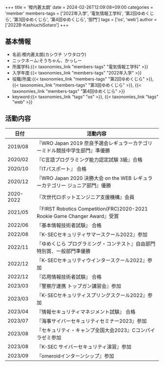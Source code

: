 +++
title = '樫内蒼太朗'
date = 2024-02-26T12:09:08+09:00
categories = 'member'
members-tags = ['2022年入学', '電気情報工学科', '第2回ゆめくじら', '第3回ゆめくじら', '第4回ゆめくじら', '部門']
tags = ['os', 'web']
author = ['2022B-KashiuchiSotaro']
+++

## 基本情報
- 名前:樫内蒼太朗(カシウチ ソウタロウ)
- ニックネーム:そうちゃん、かっしー
- 所属学科:{{< taxonomies_link "members-tags" "電気情報工学科" >}}
- 入学年度:{{< taxonomies_link "members-tags" "2022年入学" >}}
- 役職/所属:{{< taxonomies_link "members-tags" "第2回ゆめくじら" >}}, {{< taxonomies_link "members-tags" "第3回ゆめくじら" >}}, {{< taxonomies_link "members-tags" "第4回ゆめくじら" >}}
- keyword:{{< taxonomies_link "tags" "os" >}}, {{< taxonomies_link "tags" "web" >}}

## 活動内容

| 日付 | 活動内容 |
|---|---|
| 2019/08 |『WRO Japan 2019 奈良予選会レギュラーカテゴリーミドル競技中学生部門』準優勝|
| 2020/02 |『C言語プログラミング能力認定試験 3級』合格|
| 2020/10 |『ITパスポート』 合格|
| 2020/12 |『WRO Japan 2020 決勝大会 on the WEB レギュラーカテゴリー ジュニア部門』優勝|
| 2020-2022|『次世代ロボットエンジニア支援機構』会員 |
| 2021/05 |『FIRST Robotics Competition(FRC)2020-2021 Rookie Game Changer Award』受賞|
| 2022/06 |『基本情報技術者試験』 合格|
| 2022/08 |『K-SECセキュリティサマースクール2022』参加 | 
| 2022/11 |『ゆめくじら プログラミング・コンテスト』自由部門特別賞、一般部門準優勝|
| 2022/12 |『K-SECセキュリティウインタースクール2022』参加 |
| 2022/12 |『応用情報技術者試験』 合格|
| 2023/03 |『警察庁連携 トップガン講習会』参加 |
| 2023/03 |『K-SECセキュリティスプリングスクール2022』参加 |
| 2023/04 |『情報セキュリティマネジメント試験』 合格|
| 2023/07 |『海事サイバーセキュリティセミナー2023』参加 |
| 2023/08 |『セキュリティ・キャンプ全国大会2023』Cコンパイラゼミ参加 |
| 2023/08 |『K-SEC サイバーセキュリティ演習』参加 |
| 2023/09 |『omeroidインターンシップ』参加 |
